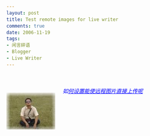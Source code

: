 ```yaml
---
layout: post
title: Test remote images for live writer
comments: true
date: 2006-11-19
tags:
- 闲言碎语
- Blogger
- Live Writer
---
```


<p> <br /></p>
<h6><span style="color: #0000ff;">如<span style="text-decoration: underline;">何设置能使远程图片直接上传呢</span><img style="margin: 15px 20px 20px 0px;" onmousemove="SetStatus();" onmouseout="SetStatus();" src="/images/hbz_images/24543b21-2430-4533-8398-c9b76c444d0c.jpg" alt="  衰锅就是这样的 :-)  " align="left"></span></h6>				
